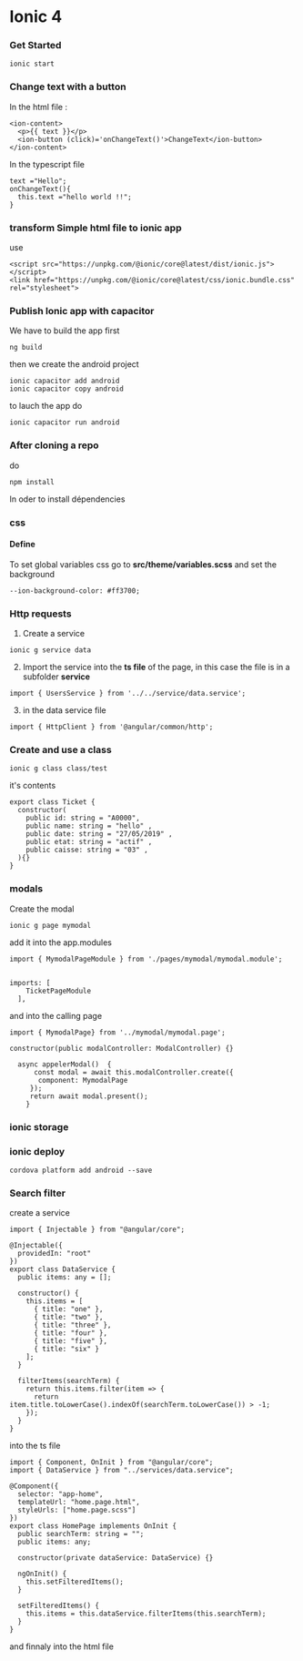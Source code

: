 # Ionic 4

### Get Started
```
ionic start
```

### Change text with a button
In the html file :
```
<ion-content>
  <p>{{ text }}</p>
  <ion-button (click)='onChangeText()'>ChangeText</ion-button>
</ion-content>
```
In the typescript file
```
text ="Hello";
onChangeText(){
  this.text ="hello world !!";
}
```

### transform Simple html file to ionic app
use
```
<script src="https://unpkg.com/@ionic/core@latest/dist/ionic.js"></script>
<link href="https://unpkg.com/@ionic/core@latest/css/ionic.bundle.css" rel="stylesheet">
```


### Publish Ionic app with capacitor
We have to build the app first
```
ng build
```
then we create the android project
```
ionic capacitor add android
ionic capacitor copy android
```
to lauch the app do
```
ionic capacitor run android
```

### After cloning a repo
do
```
npm install
```
In oder to install dépendencies

### css
#### Define
To set global variables css go to **src/theme/variables.scss** and set the background
```
--ion-background-color: #ff3700;
```
### Http requests
1. Create a service
```
ionic g service data
```
2. Import the service into the **ts file** of the page, in this case the file is in a subfolder **service**
```
import { UsersService } from '../../service/data.service';
```
3. in the data service file
```
import { HttpClient } from '@angular/common/http';
```


### Create and use a class
```
ionic g class class/test
```
it's contents
```
export class Ticket {
  constructor(
    public id: string = "A0000",
    public name: string = "hello" ,
    public date: string = "27/05/2019" ,
    public etat: string = "actif" ,
    public caisse: string = "03" ,
  ){}
}
```

### modals
Create the modal
```
ionic g page mymodal
```
add it into the app.modules
```
import { MymodalPageModule } from './pages/mymodal/mymodal.module';


imports: [
    TicketPageModule
  ],
```
and into the calling page
```
import { MymodalPage} from '../mymodal/mymodal.page';

constructor(public modalController: ModalController) {}

  async appelerModal()  {
      const modal = await this.modalController.create({
       component: MymodalPage
     });
     return await modal.present();
    }
```

### ionic storage


### ionic deploy
```
cordova platform add android --save
```

### Search filter
create a service
```
import { Injectable } from "@angular/core";

@Injectable({
  providedIn: "root"
})
export class DataService {
  public items: any = [];

  constructor() {
    this.items = [
      { title: "one" },
      { title: "two" },
      { title: "three" },
      { title: "four" },
      { title: "five" },
      { title: "six" }
    ];
  }

  filterItems(searchTerm) {
    return this.items.filter(item => {
      return item.title.toLowerCase().indexOf(searchTerm.toLowerCase()) > -1;
    });
  }
}
```
into the ts file
```
import { Component, OnInit } from "@angular/core";
import { DataService } from "../services/data.service";

@Component({
  selector: "app-home",
  templateUrl: "home.page.html",
  styleUrls: ["home.page.scss"]
})
export class HomePage implements OnInit {
  public searchTerm: string = "";
  public items: any;

  constructor(private dataService: DataService) {}

  ngOnInit() {
    this.setFilteredItems();
  }

  setFilteredItems() {
    this.items = this.dataService.filterItems(this.searchTerm);
  }
}
```
and finnaly into the html file
```

```
